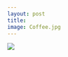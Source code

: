 ```yaml
---
layout: post
title: 
image: Coffee.jpg
---
```


![](davideantonioli.github.io/images/Coffee.jpg)
<!-- (davideantonioli.github.io/images/Coffee.jpg) -->


